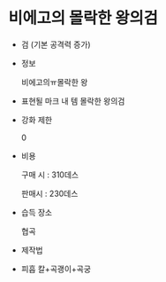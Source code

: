 # 비에고의 몰락한 왕의검

- 검 (기본 공격력 증가)
    
    
- 정보
    
    비에고의ㅠ몰락한 왕
    
- 표현될 마크 내 템 몰락한 왕의검
- 강화 제한
    
    0
    
- 비용
    
    구매 시 : 310데스
    
    판매시 : 230데스
    
- 습득 장소
    
    협곡
    
- 제작법
- 피흡 칼+곡괭이+곡궁
